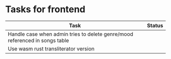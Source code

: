 # Tasks for frontend

| Task                                                                        | Status |
| --------------------------------------------------------------------------- | ------ |
| Handle case when admin tries to delete genre/mood referenced in songs table |        |
| Use wasm rust transliterator version                                        |        |
